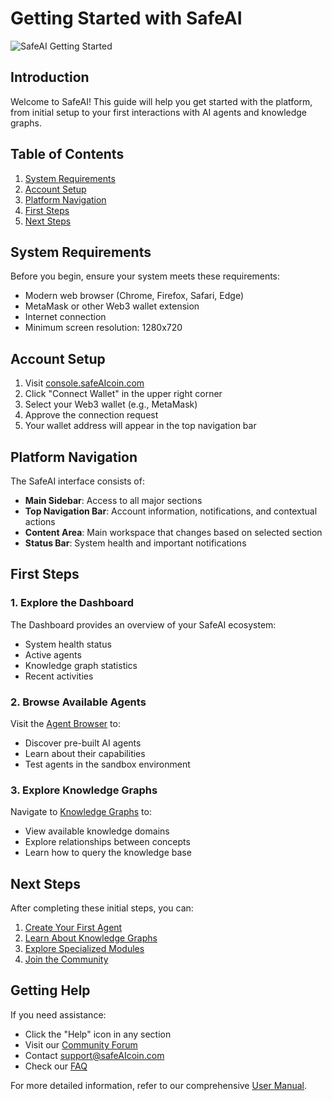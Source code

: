 # Getting Started with SafeAI

![SafeAI Getting Started](https://safeaicoin.com/images/getting-started.png)

## Introduction

Welcome to SafeAI! This guide will help you get started with the platform, from initial setup to your first interactions with AI agents and knowledge graphs.

## Table of Contents

1. [System Requirements](#system-requirements)
2. [Account Setup](#account-setup)
3. [Platform Navigation](#platform-navigation)
4. [First Steps](#first-steps)
5. [Next Steps](#next-steps)

## System Requirements

Before you begin, ensure your system meets these requirements:

- Modern web browser (Chrome, Firefox, Safari, Edge)
- MetaMask or other Web3 wallet extension
- Internet connection
- Minimum screen resolution: 1280x720

## Account Setup

1. Visit [console.safeAIcoin.com](https://console.safeAIcoin.com)
2. Click "Connect Wallet" in the upper right corner
3. Select your Web3 wallet (e.g., MetaMask)
4. Approve the connection request
5. Your wallet address will appear in the top navigation bar

## Platform Navigation

The SafeAI interface consists of:

- **Main Sidebar**: Access to all major sections
- **Top Navigation Bar**: Account information, notifications, and contextual actions
- **Content Area**: Main workspace that changes based on selected section
- **Status Bar**: System health and important notifications

## First Steps

### 1. Explore the Dashboard

The Dashboard provides an overview of your SafeAI ecosystem:
- System health status
- Active agents
- Knowledge graph statistics
- Recent activities

### 2. Browse Available Agents

Visit the [Agent Browser](agent-browser-guide.md) to:
- Discover pre-built AI agents
- Learn about their capabilities
- Test agents in the sandbox environment

### 3. Explore Knowledge Graphs

Navigate to [Knowledge Graphs](knowledge-graphs-guide.md) to:
- View available knowledge domains
- Explore relationships between concepts
- Learn how to query the knowledge base

## Next Steps

After completing these initial steps, you can:

1. [Create Your First Agent](gui/agent-workshop.md)
2. [Learn About Knowledge Graphs](knowledge-graphs-guide.md)
3. [Explore Specialized Modules](user-manual.md#specialized-modules)
4. [Join the Community](community-resources.md)

## Getting Help

If you need assistance:
- Click the "Help" icon in any section
- Visit our [Community Forum](https://community.safeAIcoin.com)
- Contact support@safeAIcoin.com
- Check our [FAQ](faq.md)

For more detailed information, refer to our comprehensive [User Manual](user-manual.md). 